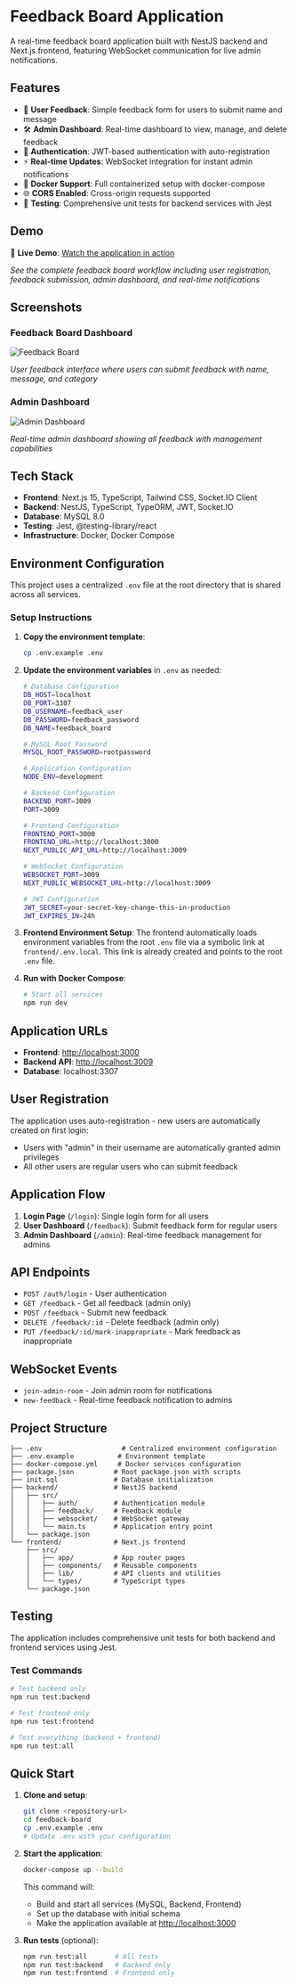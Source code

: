 # Feedback Board Application

A real-time feedback board application built with NestJS backend and Next.js frontend, featuring WebSocket communication for live admin notifications.

## Features

- 🎯 **User Feedback**: Simple feedback form for users to submit name and message
- 🛠️ **Admin Dashboard**: Real-time dashboard to view, manage, and delete feedback
- 🔐 **Authentication**: JWT-based authentication with auto-registration
- ⚡ **Real-time Updates**: WebSocket integration for instant admin notifications
- 🐳 **Docker Support**: Full containerized setup with docker-compose
- 🌐 **CORS Enabled**: Cross-origin requests supported
- 🧪 **Testing**: Comprehensive unit tests for backend services with Jest

## Demo

🎥 **Live Demo**: [Watch the application in action](https://www.loom.com/share/3380c72667ab4f01953abc9ce9658840?sid=02192cca-fade-40ae-af43-e54582f80ce2)

*See the complete feedback board workflow including user registration, feedback submission, admin dashboard, and real-time notifications*

## Screenshots

### Feedback Board Dashboard

![Feedback Board](./user_feedback.png)

*User feedback interface where users can submit feedback with name, message, and category*

### Admin Dashboard

![Admin Dashboard](./admin_dashboard.png)

*Real-time admin dashboard showing all feedback with management capabilities*

## Tech Stack

- **Frontend**: Next.js 15, TypeScript, Tailwind CSS, Socket.IO Client
- **Backend**: NestJS, TypeScript, TypeORM, JWT, Socket.IO
- **Database**: MySQL 8.0
- **Testing**: Jest, @testing-library/react
- **Infrastructure**: Docker, Docker Compose

## Environment Configuration

This project uses a centralized `.env` file at the root directory that is shared across all services.

### Setup Instructions

1. **Copy the environment template**:

   ```bash
   cp .env.example .env
   ```

2. **Update the environment variables** in `.env` as needed:

   ```bash
   # Database Configuration
   DB_HOST=localhost
   DB_PORT=3307
   DB_USERNAME=feedback_user
   DB_PASSWORD=feedback_password
   DB_NAME=feedback_board

   # MySQL Root Password
   MYSQL_ROOT_PASSWORD=rootpassword

   # Application Configuration
   NODE_ENV=development

   # Backend Configuration
   BACKEND_PORT=3009
   PORT=3009

   # Frontend Configuration
   FRONTEND_PORT=3000
   FRONTEND_URL=http://localhost:3000
   NEXT_PUBLIC_API_URL=http://localhost:3009

   # WebSocket Configuration
   WEBSOCKET_PORT=3009
   NEXT_PUBLIC_WEBSOCKET_URL=http://localhost:3009

   # JWT Configuration
   JWT_SECRET=your-secret-key-change-this-in-production
   JWT_EXPIRES_IN=24h
   ```

3. **Frontend Environment Setup**:
   The frontend automatically loads environment variables from the root `.env` file via a symbolic link at `frontend/.env.local`. This link is already created and points to the root `.env` file.

4. **Run with Docker Compose**:

   ```bash
   # Start all services
   npm run dev
   ```

## Application URLs

- **Frontend**: <http://localhost:3000>
- **Backend API**: <http://localhost:3009>
- **Database**: localhost:3307

## User Registration

The application uses auto-registration - new users are automatically created on first login:

- Users with "admin" in their username are automatically granted admin privileges
- All other users are regular users who can submit feedback

## Application Flow

1. **Login Page** (`/login`): Single login form for all users
2. **User Dashboard** (`/feedback`): Submit feedback form for regular users  
3. **Admin Dashboard** (`/admin`): Real-time feedback management for admins

## API Endpoints

- `POST /auth/login` - User authentication
- `GET /feedback` - Get all feedback (admin only)
- `POST /feedback` - Submit new feedback
- `DELETE /feedback/:id` - Delete feedback (admin only)
- `PUT /feedback/:id/mark-inappropriate` - Mark feedback as inappropriate

## WebSocket Events

- `join-admin-room` - Join admin room for notifications
- `new-feedback` - Real-time feedback notification to admins

## Project Structure

```
├── .env                    # Centralized environment configuration
├── .env.example           # Environment template
├── docker-compose.yml     # Docker services configuration
├── package.json          # Root package.json with scripts
├── init.sql              # Database initialization
├── backend/              # NestJS backend
│   ├── src/
│   │   ├── auth/         # Authentication module
│   │   ├── feedback/     # Feedback module
│   │   ├── websocket/    # WebSocket gateway
│   │   └── main.ts       # Application entry point
│   └── package.json
└── frontend/             # Next.js frontend
    ├── src/
    │   ├── app/          # App router pages
    │   ├── components/   # Reusable components
    │   ├── lib/          # API clients and utilities
    │   └── types/        # TypeScript types
    └── package.json
```

## Testing

The application includes comprehensive unit tests for both backend and frontend services using Jest.

### Test Commands

```bash
# Test backend only
npm run test:backend

# Test frontend only  
npm run test:frontend

# Test everything (backend + frontend)
npm run test:all
```

## Quick Start

1. **Clone and setup**:

   ```bash
   git clone <repository-url>
   cd feedback-board
   cp .env.example .env
   # Update .env with your configuration
   ```

2. **Start the application**:

   ```bash
   docker-compose up --build
   ```

   This command will:
   - Build and start all services (MySQL, Backend, Frontend)
   - Set up the database with initial schema
   - Make the application available at <http://localhost:3000>

3. **Run tests** (optional):

   ```bash
   npm run test:all       # All tests
   npm run test:backend   # Backend only
   npm run test:frontend  # Frontend only
   ```
